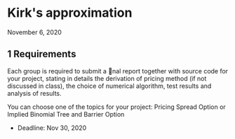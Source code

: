 # Kirk's approximation
November 6, 2020
## 1 Requirements
Each group is required to submit a nal report together with source code for your project, stating in details
the derivation of pricing method (if not discussed in class), the choice of numerical algorithm, test results
and analysis of results.

You can choose one of the topics for your project: Pricing Spread Option or Implied Binomial Tree
and Barrier Option

- Deadline: Nov 30, 2020
